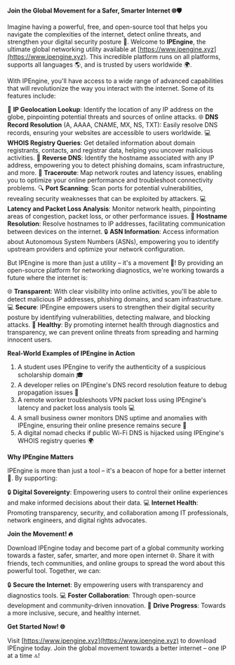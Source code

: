 **Join the Global Movement for a Safer, Smarter Internet 🌐🛡️**

Imagine having a powerful, free, and open-source tool that helps you navigate the complexities of the internet, detect online threats, and strengthen your digital security posture 🔐. Welcome to **IPEngine**, the ultimate global networking utility available at [https://www.ipengine.xyz](https://www.ipengine.xyz). This incredible platform runs on all platforms, supports all languages 🌎, and is trusted by users worldwide 🌍.

With IPEngine, you'll have access to a wide range of advanced capabilities that will revolutionize the way you interact with the internet. Some of its features include:

📍 **IP Geolocation Lookup**: Identify the location of any IP address on the globe, pinpointing potential threats and sources of online attacks.
🌐 **DNS Record Resolution** (A, AAAA, CNAME, MX, NS, TXT): Easily resolve DNS records, ensuring your websites are accessible to users worldwide.
💻 **WHOIS Registry Queries**: Get detailed information about domain registrants, contacts, and registrar data, helping you uncover malicious activities.
🔄 **Reverse DNS**: Identify the hostname associated with any IP address, empowering you to detect phishing domains, scam infrastructure, and more.
🚀 **Traceroute**: Map network routes and latency issues, enabling you to optimize your online performance and troubleshoot connectivity problems.
🔍 **Port Scanning**: Scan ports for potential vulnerabilities, revealing security weaknesses that can be exploited by attackers.
💻 **Latency and Packet Loss Analysis**: Monitor network health, pinpointing areas of congestion, packet loss, or other performance issues.
📡 **Hostname Resolution**: Resolve hostnames to IP addresses, facilitating communication between devices on the internet.
🔒 **ASN Information**: Access information about Autonomous System Numbers (ASNs), empowering you to identify upstream providers and optimize your network configuration.

But IPEngine is more than just a utility – it's a movement 💪! By providing an open-source platform for networking diagnostics, we're working towards a future where the internet is:

🌐 **Transparent**: With clear visibility into online activities, you'll be able to detect malicious IP addresses, phishing domains, and scam infrastructure.
💻 **Secure**: IPEngine empowers users to strengthen their digital security posture by identifying vulnerabilities, detecting malware, and blocking attacks.
🚀 **Healthy**: By promoting internet health through diagnostics and transparency, we can prevent online threats from spreading and harming innocent users.

**Real-World Examples of IPEngine in Action**

1. A student uses IPEngine to verify the authenticity of a suspicious scholarship domain 🎓
2. A developer relies on IPEngine's DNS record resolution feature to debug propagation issues 🚀
3. A remote worker troubleshoots VPN packet loss using IPEngine's latency and packet loss analysis tools 💻
4. A small business owner monitors DNS uptime and anomalies with IPEngine, ensuring their online presence remains secure 👥
5. A digital nomad checks if public Wi-Fi DNS is hijacked using IPEngine's WHOIS registry queries 🌍

**Why IPEngine Matters**

IPEngine is more than just a tool – it's a beacon of hope for a better internet 🌟. By supporting:

🔒 **Digital Sovereignty**: Empowering users to control their online experiences and make informed decisions about their data.
💻 **Internet Health**: Promoting transparency, security, and collaboration among IT professionals, network engineers, and digital rights advocates.

**Join the Movement! 🔥**

Download IPEngine today and become part of a global community working towards a faster, safer, smarter, and more open internet 🌐. Share it with friends, tech communities, and online groups to spread the word about this powerful tool. Together, we can:

🔒 **Secure the Internet**: By empowering users with transparency and diagnostics tools.
💻 **Foster Collaboration**: Through open-source development and community-driven innovation.
🚀 **Drive Progress**: Towards a more inclusive, secure, and healthy internet.

**Get Started Now! 🌐**

Visit [https://www.ipengine.xyz](https://www.ipengine.xyz) to download IPEngine today. Join the global movement towards a better internet – one IP at a time 🔝!